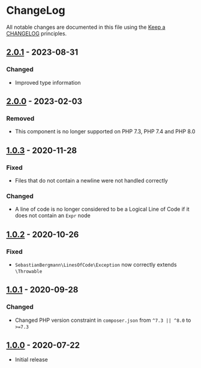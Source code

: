 # ChangeLog

All notable changes are documented in this file using the [Keep a CHANGELOG](https://keepachangelog.com/) principles.

## [2.0.1] - 2023-08-31

### Changed

* Improved type information

## [2.0.0] - 2023-02-03

### Removed

* This component is no longer supported on PHP 7.3, PHP 7.4 and PHP 8.0

## [1.0.3] - 2020-11-28

### Fixed

* Files that do not contain a newline were not handled correctly

### Changed

* A line of code is no longer considered to be a Logical Line of Code if it does not contain an `Expr` node

## [1.0.2] - 2020-10-26

### Fixed

* `SebastianBergmann\LinesOfCode\Exception` now correctly extends `\Throwable`

## [1.0.1] - 2020-09-28

### Changed

* Changed PHP version constraint in `composer.json` from `^7.3 || ^8.0` to `>=7.3`

## [1.0.0] - 2020-07-22

* Initial release

[2.0.1]: https://github.com/sebastianbergmann/lines-of-code/compare/2.0.0...2.0.1

[2.0.0]: https://github.com/sebastianbergmann/lines-of-code/compare/1.0.3...2.0.0

[1.0.3]: https://github.com/sebastianbergmann/lines-of-code/compare/1.0.2...1.0.3

[1.0.2]: https://github.com/sebastianbergmann/lines-of-code/compare/1.0.1...1.0.2

[1.0.1]: https://github.com/sebastianbergmann/lines-of-code/compare/1.0.0...1.0.1

[1.0.0]: https://github.com/sebastianbergmann/lines-of-code/compare/f959e71f00e591288acc024afe9cb966c6cf9bd6...1.0.0
